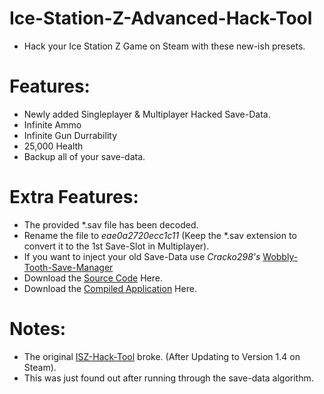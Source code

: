 # Ice-Station-Z-Advanced-Hack-Tool
- Hack your Ice Station Z Game on Steam with these new-ish presets.

# Features:
- Newly added Singleplayer & Multiplayer Hacked Save-Data.
- Infinite Ammo
- Infinite Gun Durrability
- 25,000 Health
- Backup all of your save-data.

# Extra Features:
- The provided *.sav file has been decoded.
- Rename the file to *eae0a2720ecc1c11* (Keep the *.sav extension to convert it to the 1st Save-Slot in Multiplayer).
- If you want to inject your old Save-Data use *Cracko298's* [Wobbly-Tooth-Save-Manager](https://github.com/ISZ-Hacker-Group/Wobbly-Tooth-Save-Manager)
- Download the [Source Code](https://github.com/ISZ-Hacker-Group/Ice-Station-Z-Advanced-Hack-Tool/releases/download/v1.3-release-1/ISZ-Advanced-Hack-Tool-SOURCE.zip) Here.
- Download the [Compiled Application](https://github.com/ISZ-Hacker-Group/Ice-Station-Z-Advanced-Hack-Tool/releases/download/v1.3-release-1/ISZ-Advanced-Hack-Tool-COMPILED.zip) Here.




# Notes:
- The original [ISZ-Hack-Tool](https://github.com/ISZ-Hacker-Group/Ice-Station-Z-Hack-Tool) broke. (After Updating to Version 1.4 on Steam).
- This was just found out after running through the save-data algorithm.
